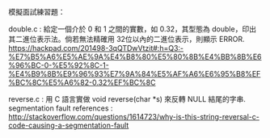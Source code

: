 模擬面試練習題：

double.c : 
	給定一個介於 0 和 1 之間的實數，如 0.32，其型態為 double，印出其二進位表示法。倘若無法精確用 32位以內的二進位表示，則顯示 ERROR.
	https://hackpad.com/201498-3qQTDwVtzit#:h=Q3:-%E7%B5%A6%E5%AE%9A%E4%B8%80%E5%80%8B%E4%BB%8B%E6%96%BC-0-%E5%92%8C-1-%E4%B9%8B%E9%96%93%E7%9A%84%E5%AF%A6%E6%95%B8%EF%BC%8C%E5%A6%82-0.32%EF%BC%8C

reverse.c : 
	用 C 語言實做 void reverse(char *s) 來反轉 NULL 結尾的字串. 
	segmentation fault references : http://stackoverflow.com/questions/1614723/why-is-this-string-reversal-c-code-causing-a-segmentation-fault
